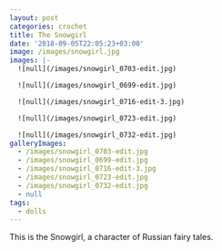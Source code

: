 ```yaml
---
layout: post
categories: crochet
title: The Snowgirl
date: '2018-09-05T22:05:23+03:00'
image: /images/snowgirl.jpg
images: |-
  ![null](/images/snowgirl_0703-edit.jpg)

  ![null](/images/snowgirl_0699-edit.jpg)

  ![null](/images/snowgirl_0716-edit-3.jpg)

  ![null](/images/snowgirl_0723-edit.jpg)

  ![null](/images/snowgirl_0732-edit.jpg)
galleryImages:
  - /images/snowgirl_0703-edit.jpg
  - /images/snowgirl_0699-edit.jpg
  - /images/snowgirl_0716-edit-3.jpg
  - /images/snowgirl_0723-edit.jpg
  - /images/snowgirl_0732-edit.jpg
  - null
tags:
  - dolls
---
```

This is the Snowgirl, a character of Russian fairy tales.
